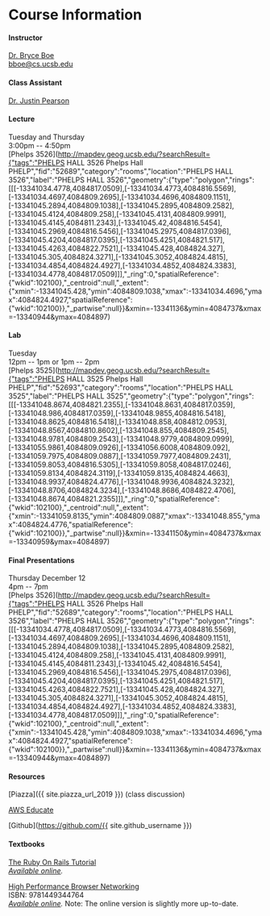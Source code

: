 # Course Information

#### Instructor

[Dr. Bryce Boe](https://sites.cs.ucsb.edu/~bboe/)  
[bboe@cs.ucsb.edu](mailto:bboe@cs.ucsb.edu)

#### Class Assistant

[Dr. Justin Pearson](https://justinppearson.com)

#### Lecture

Tuesday and Thursday  
3:00pm -- 4:50pm  
[Phelps 3526](http://mapdev.geog.ucsb.edu/?searchResult={"tags":"PHELPS HALL 3526 Phelps Hall PHELP","fid":"52689","category":"rooms","location":"PHELPS HALL 3526","label":"PHELPS HALL 3526","geometry":{"type":"polygon","rings":[[[-13341034.4778,4084817.0509],[-13341034.4773,4084816.5569],[-13341034.4697,4084809.2695],[-13341034.4696,4084809.1151],[-13341045.2894,4084809.1038],[-13341045.2895,4084809.2582],[-13341045.4124,4084809.258],[-13341045.4131,4084809.9991],[-13341045.4145,4084811.2343],[-13341045.42,4084816.5454],[-13341045.2969,4084816.5456],[-13341045.2975,4084817.0396],[-13341045.4204,4084817.0395],[-13341045.4251,4084821.517],[-13341045.4263,4084822.7521],[-13341045.428,4084824.327],[-13341045.305,4084824.3271],[-13341045.3052,4084824.4815],[-13341034.4854,4084824.4927],[-13341034.4852,4084824.3383],[-13341034.4778,4084817.0509]]],"_ring":0,"spatialReference":{"wkid":102100},"_centroid":null,"_extent":{"xmin":-13341045.428,"ymin":4084809.1038,"xmax":-13341034.4696,"ymax":4084824.4927,"spatialReference":{"wkid":102100}},"_partwise":null}}&xmin=-13341136&ymin=4084737&xmax=-13340944&ymax=4084897)

#### Lab

Tuesday  
12pm -- 1pm or 1pm -- 2pm  
[Phelps 3525](http://mapdev.geog.ucsb.edu/?searchResult={"tags":"PHELPS HALL 3525 Phelps Hall PHELP","fid":"52693","category":"rooms","location":"PHELPS HALL 3525","label":"PHELPS HALL 3525","geometry":{"type":"polygon","rings":[[[-13341048.8674,4084821.2355],[-13341048.8631,4084817.0359],[-13341048.986,4084817.0359],[-13341048.9855,4084816.5418],[-13341048.8625,4084816.5418],[-13341048.858,4084812.0953],[-13341048.8567,4084810.8602],[-13341048.855,4084809.2545],[-13341048.9781,4084809.2543],[-13341048.9779,4084809.0999],[-13341055.9861,4084809.0926],[-13341056.6008,4084809.092],[-13341059.7975,4084809.0887],[-13341059.7977,4084809.2431],[-13341059.8053,4084816.5305],[-13341059.8058,4084817.0246],[-13341059.8134,4084824.3119],[-13341059.8135,4084824.4663],[-13341048.9937,4084824.4776],[-13341048.9936,4084824.3232],[-13341048.8706,4084824.3234],[-13341048.8686,4084822.4706],[-13341048.8674,4084821.2355]]],"_ring":0,"spatialReference":{"wkid":102100},"_centroid":null,"_extent":{"xmin":-13341059.8135,"ymin":4084809.0887,"xmax":-13341048.855,"ymax":4084824.4776,"spatialReference":{"wkid":102100}},"_partwise":null}}&xmin=-13341150&ymin=4084737&xmax=-13340959&ymax=4084897)

#### Final Presentations

Thursday December 12  
4pm -- 7pm  
[Phelps 3526](http://mapdev.geog.ucsb.edu/?searchResult={"tags":"PHELPS HALL 3526 Phelps Hall PHELP","fid":"52689","category":"rooms","location":"PHELPS HALL 3526","label":"PHELPS HALL 3526","geometry":{"type":"polygon","rings":[[[-13341034.4778,4084817.0509],[-13341034.4773,4084816.5569],[-13341034.4697,4084809.2695],[-13341034.4696,4084809.1151],[-13341045.2894,4084809.1038],[-13341045.2895,4084809.2582],[-13341045.4124,4084809.258],[-13341045.4131,4084809.9991],[-13341045.4145,4084811.2343],[-13341045.42,4084816.5454],[-13341045.2969,4084816.5456],[-13341045.2975,4084817.0396],[-13341045.4204,4084817.0395],[-13341045.4251,4084821.517],[-13341045.4263,4084822.7521],[-13341045.428,4084824.327],[-13341045.305,4084824.3271],[-13341045.3052,4084824.4815],[-13341034.4854,4084824.4927],[-13341034.4852,4084824.3383],[-13341034.4778,4084817.0509]]],"_ring":0,"spatialReference":{"wkid":102100},"_centroid":null,"_extent":{"xmin":-13341045.428,"ymin":4084809.1038,"xmax":-13341034.4696,"ymax":4084824.4927,"spatialReference":{"wkid":102100}},"_partwise":null}}&xmin=-13341136&ymin=4084737&xmax=-13340944&ymax=4084897)

#### Resources

[Piazza]({{ site.piazza_url_2019 }}) (class discussion)

[AWS Educate](https://www.awseducate.com/Registration?apptype=student&courseview=true)

[Github](https://github.com/{{ site.github_username }})

#### Textbooks

[The Ruby On Rails Tutorial](https://www.railstutorial.org/)  
_[Available online](https://www.railstutorial.org/book)._

[High Performance Browser Networking](https://www.amazon.com/High-Performance-Browser-Networking-performance/dp/1449344763)  
ISBN: 9781449344764  
_[Available online](https://hpbn.co/)._
Note: The online version is slightly more up-to-date.
